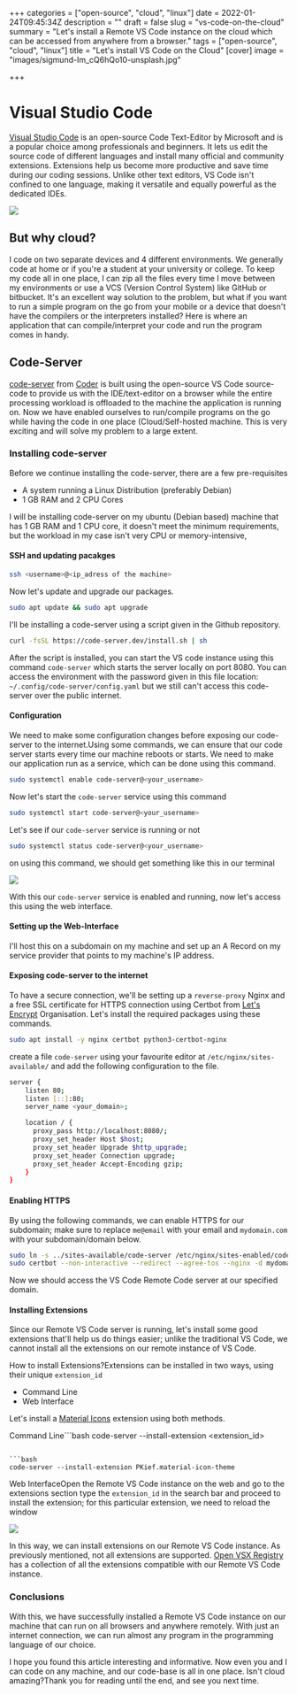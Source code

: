 +++
categories = ["open-source", "cloud", "linux"]
date = 2022-01-24T09:45:34Z
description = ""
draft = false
slug = "vs-code-on-the-cloud"
summary = "Let's install a Remote VS Code instance on the cloud which can be accessed from anywhere from a browser."
tags = ["open-source", "cloud", "linux"]
title = "Let's install VS Code on the Cloud"
[cover]
  image = "images/sigmund-Im_cQ6hQo10-unsplash.jpg"

+++


# Visual Studio Code

[Visual Studio Code](https://code.visualstudio.com/) is an open-source Code Text-Editor by Microsoft and is a popular choice among professionals and beginners. It lets us edit the source code of different languages and install many official and community extensions. Extensions help us become more productive and save time during our coding sessions. Unlike other text editors, VS Code isn't confined to one language, making it versatile and equally powerful as the dedicated IDEs.

![](images/diagnostics.gif)

## But why cloud?

I code on two separate devices and 4 different environments. We generally code at home or if you're a student at your university or college. To keep my code all in one place, I can zip all the files every time I move between my environments or use a VCS (Version Control System) like GitHub or bitbucket. It's an excellent way solution to the problem, but what if you want to run a simple program on the go from your mobile or a device that doesn't have the compilers or the interpreters installed? Here is where an application that can compile/interpret your code and run the program comes in handy.

## Code-Server

[code-server](https://github.com/coder/code-server) from [Coder](https://coder.com/) is built using the open-source VS Code source-code to provide us with the IDE/text-editor on a browser while the entire processing workload is offloaded to the machine the application is running on. Now we have enabled ourselves to run/compile programs on the go while having the code in one place (Cloud/Self-hosted machine. This is very exciting and will solve my problem to a large extent.

### Installing code-server

Before we continue installing the code-server, there are a few pre-requisites

* A system running a Linux Distribution (preferably Debian)
* 1 GB RAM and 2 CPU Cores

I will be installing code-server on my ubuntu (Debian based) machine that has 1 GB RAM and 1 CPU core, it doesn't meet the minimum requirements, but the workload in my case isn't very CPU or memory-intensive,

#### SSH and updating pacakges

```bash
ssh <username>@<ip_adress of the machine>
```

Now let's update and upgrade our packages.

```bash
sudo apt update && sudo apt upgrade
```

I'll be installing a code-server using a script given in the Github repository.

```bash
curl -fsSL https://code-server.dev/install.sh | sh
```

After the script is installed, you can start the VS code instance using this command `code-server` which starts the server locally on port 8080. You can access the environment with the password given in this file location: `~/.config/code-server/config.yaml` but we still can't access this code-server over the public internet.

#### Configuration

We need to make some configuration changes before exposing our code-server to the internet.Using some commands, we can ensure that our code server starts every time our machine reboots or starts. We need to make our application run as a service, which can be done using this command.

```bash
sudo systemctl enable code-server@<your_username>
```

Now let's start the `code-server` service using this command

```bash
sudo systemctl start code-server@<your_username>
```

Let's see if our `code-server` service is running or not

```bash
sudo systemctl status code-server@<your_username>
```

on using this command, we should get something like this in our terminal

![](images/Screenshot--15-.png)

With this our `code-server` service is enabled and running, now let's access this using the web interface.

#### Setting up the Web-Interface

I'll host this on a subdomain on my machine and set up an A Record on my service provider that points to my machine's IP address.

#### Exposing code-server to the internet

To have a secure connection, we'll be setting up a `reverse-proxy` Nginx and a free SSL certificate for HTTPS connection using Certbot from [Let's Encrypt](https://letsencrypt.org/) Organisation. Let's install the required packages using these commands.

```bash
sudo apt install -y nginx certbot python3-certbot-nginx
```

create a file `code-server` using your favourite editor at `/etc/nginx/sites-available/` and add the following configuration to the file.

```bash
server {
    listen 80;
    listen [::]:80;
    server_name <your_domain>;

    location / {
      proxy_pass http://localhost:8080/;
      proxy_set_header Host $host;
      proxy_set_header Upgrade $http_upgrade;
      proxy_set_header Connection upgrade;
      proxy_set_header Accept-Encoding gzip;
    }
}
```

#### Enabling HTTPS

By using the following commands, we can enable HTTPS for our subdomain; make sure to replace `me@email` with your email and `mydomain.com` with your subdomain/domain below.

```bash
sudo ln -s ../sites-available/code-server /etc/nginx/sites-enabled/code-server
sudo certbot --non-interactive --redirect --agree-tos --nginx -d mydomain.com -m me@example.com
```

Now we should access the VS Code Remote Code server at our specified domain.

#### Installing Extensions

Since our Remote VS Code server is running, let's install some good extensions that'll help us do things easier; unlike the traditional VS Code, we cannot install all the extensions on our remote instance of VS Code.

How to install Extensions?Extensions can be installed in two ways, using their unique `extension_id`

* Command Line
* Web Interface

Let's install a [Material Icons](https://open-vsx.org/extension/PKief/material-icon-theme) extension using both methods.

Command Line```bash
code-server --install-extension <extension_id>
```

```bash
code-server --install-extension PKief.material-icon-theme
```

Web InterfaceOpen the Remote VS Code instance on the web and go to the extensions section type the `extension_id` in the search bar and proceed to install the extension; for this particular extension, we need to reload the window

![](images/Screenshot--17-.png)

In this way, we can install extensions on our Remote VS Code instance. As previously mentioned, not all extensions are supported. [Open VSX Registry](https://open-vsx.org/) has a collection of all the extensions compatible with our Remote VS Code instance.

### Conclusions

With this, we have successfully installed a Remote VS Code instance on our machine that can run on all browsers and anywhere remotely. With just an internet connection, we can run almost any program in the programming language of our choice.

I hope you found this article interesting and informative. Now even you and I can code on any machine, and our code-base is all in one place. Isn't cloud amazing?Thank you for reading until the end, and see you next time.


